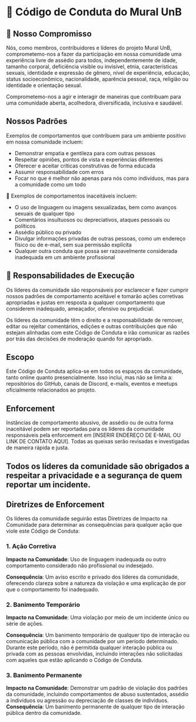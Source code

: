 # 📜 Código de Conduta do Mural UnB

## 🤝 Nosso Compromisso

Nós, como membros, contribuidores e líderes do projeto Mural UnB, comprometemo-nos a fazer da participação em nossa comunidade uma experiência livre de assédio para todos, independentemente de idade, tamanho corporal, deficiência visible ou invisível, etnia, características sexuais, identidade e expressão de gênero, nível de experiência, educação, status socioeconômico, nacionalidade, aparência pessoal, raça, religião ou identidade e orientação sexual.

Comprometemo-nos a agir e interagir de maneiras que contribuam para uma comunidade aberta, acolhedora, diversificada, inclusiva e saudável.

## Nossos Padrões

Exemplos de comportamentos que contribuem para um ambiente positivo em nossa comunidade incluem:

*   Demonstrar empatia e gentileza para com outras pessoas
*   Respeitar opiniões, pontos de vista e experiências diferentes
*   Oferecer e aceitar críticas construtivas de forma educada
*   Assumir responsabilidade com erros
*   Focar no que é melhor não apenas para nós como indivíduos, mas para a comunidade como um todo

🚫 Exemplos de comportamentos inaceitáveis incluem:

*   O uso de linguagem ou imagens sexualizadas, bem como avanços sexuais de qualquer tipo
*   Comentários insultuosos ou depreciativos, ataques pessoais ou políticos
*   Assédio público ou privado
*   Divulgar informações privadas de outras pessoas, como um endereço físico ou de e-mail, sem sua permissão explícita
*   Qualquer outra conduta que possa ser razoavelmente considerada inadequada em um ambiente profissional

## 📢 Responsabilidades de Execução

Os líderes da comunidade são responsáveis por esclarecer e fazer cumprir nossos padrões de comportamento aceitável e tomarão ações corretivas apropriadas e justas em resposta a qualquer comportamento que considerem inadequado, ameaçador, ofensivo ou prejudicial.

Os líderes da comunidade têm o direito e a responsabilidade de remover, editar ou rejeitar comentários, edições e outras contribuições que não estejam alinhadas com este Código de Conduta e irão comunicar as razões por trás das decisões de moderação quando for apropriado.

## Escopo

Este Código de Conduta aplica-se em todos os espaços da comunidade, tanto online quanto presencialmente. Isso inclui, mas não se limita a: repositórios do GitHub, canais de Discord, e-mails, eventos e meetups oficialmente relacionados ao projeto.

## Enforcement

Instâncias de comportamento abusivo, de assédio ou de outra forma inaceitável podem ser reportadas para os líderes da comunidade responsáveis pela enforcement em [INSERIR ENDEREÇO DE E-MAIL OU LINK DE CONTATO AQUI]. Todas as queixas serão revisadas e investigadas de maneira rápida e justa.

Todos os líderes da comunidade são obrigados a respeitar a privacidade e a segurança de quem reportar um incidente.
---
## Diretrizes de Enforcement

Os líderes da comunidade seguirão estas Diretrizes de Impacto na Comunidade para determinar as consequências para qualquer ação que viole este Código de Conduta:

### 1. Ação Corretiva
**Impacto na Comunidade**: Uso de linguagem inadequada ou outro comportamento considerado não profissional ou indesejado.

**Consequência**: Um aviso escrito e privado dos líderes da comunidade, oferecendo clareza sobre a natureza da violação e uma explicação de por que o comportamento foi inadequado.

### 2. Banimento Temporário
**Impacto na Comunidade**: Uma violação por meio de um incidente único ou série de ações.

**Consequência**: Um banimento temporário de qualquer tipo de interação ou comunicação pública com a comunidade por um período determinado. Durante este período, não é permitida qualquer interação pública ou privada com as pessoas envolvidas, incluindo interações não solicitadas com aqueles que estão aplicando o Código de Conduta.

### 3. Banimento Permanente
**Impacto na Comunidade**: Demonstrar um padrão de violação dos padrões da comunidade, incluindo comportamentos de abuso sustentados, assédio a indivíduos ou agressão ou depreciação de classes de indivíduos.
**Consequência**: Um banimento permanente de qualquer tipo de interação pública dentro da comunidade.
